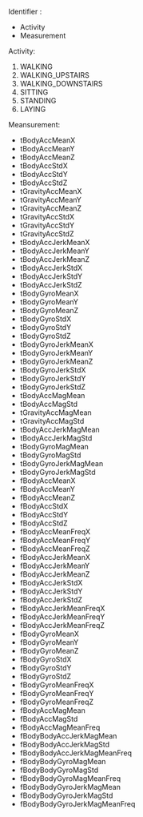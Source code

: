 Identifier :
- Activity
- Measurement

Activity:
1. WALKING
2. WALKING_UPSTAIRS
3. WALKING_DOWNSTAIRS
4. SITTING
5. STANDING
6. LAYING

Meansurement:
-	tBodyAccMeanX
-	tBodyAccMeanY
-	tBodyAccMeanZ
-	tBodyAccStdX
-	tBodyAccStdY
-	tBodyAccStdZ
-	tGravityAccMeanX
-	tGravityAccMeanY
-	tGravityAccMeanZ
-	tGravityAccStdX
-	tGravityAccStdY
-	tGravityAccStdZ
-	tBodyAccJerkMeanX
-	tBodyAccJerkMeanY
-	tBodyAccJerkMeanZ
-	tBodyAccJerkStdX
-	tBodyAccJerkStdY
-	tBodyAccJerkStdZ
-	tBodyGyroMeanX
-	tBodyGyroMeanY
-	tBodyGyroMeanZ
-	tBodyGyroStdX
-	tBodyGyroStdY
-	tBodyGyroStdZ
-	tBodyGyroJerkMeanX
-	tBodyGyroJerkMeanY
-	tBodyGyroJerkMeanZ
-	tBodyGyroJerkStdX
-	tBodyGyroJerkStdY
-	tBodyGyroJerkStdZ
-	tBodyAccMagMean
-	tBodyAccMagStd
-	tGravityAccMagMean
-	tGravityAccMagStd
-	tBodyAccJerkMagMean
-	tBodyAccJerkMagStd
-	tBodyGyroMagMean
-	tBodyGyroMagStd
-	tBodyGyroJerkMagMean
-	tBodyGyroJerkMagStd
-	fBodyAccMeanX
-	fBodyAccMeanY
-	fBodyAccMeanZ
-	fBodyAccStdX
-	fBodyAccStdY
-	fBodyAccStdZ
-	fBodyAccMeanFreqX
-	fBodyAccMeanFreqY
-	fBodyAccMeanFreqZ
-	fBodyAccJerkMeanX
-	fBodyAccJerkMeanY
-	fBodyAccJerkMeanZ
-	fBodyAccJerkStdX
-	fBodyAccJerkStdY
-	fBodyAccJerkStdZ
-	fBodyAccJerkMeanFreqX
-	fBodyAccJerkMeanFreqY
-	fBodyAccJerkMeanFreqZ
-	fBodyGyroMeanX
-	fBodyGyroMeanY
-	fBodyGyroMeanZ
-	fBodyGyroStdX
-	fBodyGyroStdY
-	fBodyGyroStdZ
-	fBodyGyroMeanFreqX
-	fBodyGyroMeanFreqY
-	fBodyGyroMeanFreqZ
-	fBodyAccMagMean
-	fBodyAccMagStd
-	fBodyAccMagMeanFreq
-	fBodyBodyAccJerkMagMean
-	fBodyBodyAccJerkMagStd
-	fBodyBodyAccJerkMagMeanFreq
-	fBodyBodyGyroMagMean
-	fBodyBodyGyroMagStd
-	fBodyBodyGyroMagMeanFreq
-	fBodyBodyGyroJerkMagMean
-	fBodyBodyGyroJerkMagStd
-	fBodyBodyGyroJerkMagMeanFreq
